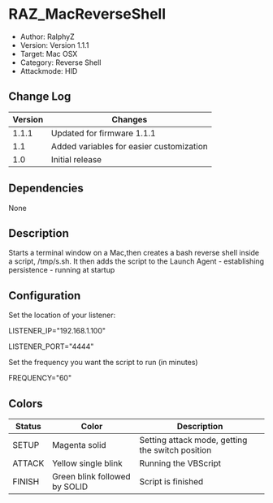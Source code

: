 # RAZ_MacReverseShell
* Author: RalphyZ 
* Version: Version 1.1.1
* Target: Mac OSX
* Category: Reverse Shell
* Attackmode: HID

## Change Log
| Version | Changes                                  |
| ------- | ---------------------------------------- |
| 1.1.1   | Updated for firmware 1.1.1               |
| 1.1     | Added variables for easier customization |
| 1.0     | Initial release                          |

## Dependencies
None
 
## Description
Starts a terminal window on a Mac,then creates a bash reverse shell inside a script, /tmp/s.sh.  It then adds the script to the Launch Agent - establishing persistence - running at startup

## Configuration
Set the location of your listener:

LISTENER_IP="192.168.1.100"

LISTENER_PORT="4444"


Set the frequency you want the script to run (in minutes)

FREQUENCY="60"

## Colors
| Status    | Color                         | Description                                      |
| --------- | ------------------------------| ------------------------------------------------ |
| SETUP     | Magenta solid                 | Setting attack mode, getting the switch position | 
| ATTACK    | Yellow single blink           | Running the VBScript                             | 
| FINISH    | Green blink followed by SOLID | Script is finished                               | 

